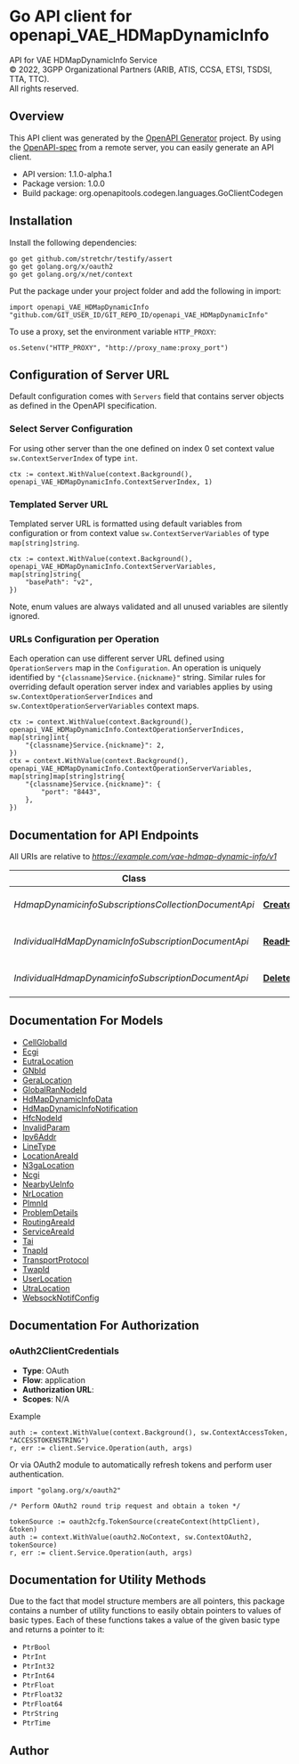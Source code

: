 # Go API client for openapi_VAE_HDMapDynamicInfo

API for VAE HDMapDynamicInfo Service  
© 2022, 3GPP Organizational Partners (ARIB, ATIS, CCSA, ETSI, TSDSI, TTA, TTC).  
All rights reserved.


## Overview
This API client was generated by the [OpenAPI Generator](https://openapi-generator.tech) project.  By using the [OpenAPI-spec](https://www.openapis.org/) from a remote server, you can easily generate an API client.

- API version: 1.1.0-alpha.1
- Package version: 1.0.0
- Build package: org.openapitools.codegen.languages.GoClientCodegen

## Installation

Install the following dependencies:

```shell
go get github.com/stretchr/testify/assert
go get golang.org/x/oauth2
go get golang.org/x/net/context
```

Put the package under your project folder and add the following in import:

```golang
import openapi_VAE_HDMapDynamicInfo "github.com/GIT_USER_ID/GIT_REPO_ID/openapi_VAE_HDMapDynamicInfo"
```

To use a proxy, set the environment variable `HTTP_PROXY`:

```golang
os.Setenv("HTTP_PROXY", "http://proxy_name:proxy_port")
```

## Configuration of Server URL

Default configuration comes with `Servers` field that contains server objects as defined in the OpenAPI specification.

### Select Server Configuration

For using other server than the one defined on index 0 set context value `sw.ContextServerIndex` of type `int`.

```golang
ctx := context.WithValue(context.Background(), openapi_VAE_HDMapDynamicInfo.ContextServerIndex, 1)
```

### Templated Server URL

Templated server URL is formatted using default variables from configuration or from context value `sw.ContextServerVariables` of type `map[string]string`.

```golang
ctx := context.WithValue(context.Background(), openapi_VAE_HDMapDynamicInfo.ContextServerVariables, map[string]string{
	"basePath": "v2",
})
```

Note, enum values are always validated and all unused variables are silently ignored.

### URLs Configuration per Operation

Each operation can use different server URL defined using `OperationServers` map in the `Configuration`.
An operation is uniquely identified by `"{classname}Service.{nickname}"` string.
Similar rules for overriding default operation server index and variables applies by using `sw.ContextOperationServerIndices` and `sw.ContextOperationServerVariables` context maps.

```golang
ctx := context.WithValue(context.Background(), openapi_VAE_HDMapDynamicInfo.ContextOperationServerIndices, map[string]int{
	"{classname}Service.{nickname}": 2,
})
ctx = context.WithValue(context.Background(), openapi_VAE_HDMapDynamicInfo.ContextOperationServerVariables, map[string]map[string]string{
	"{classname}Service.{nickname}": {
		"port": "8443",
	},
})
```

## Documentation for API Endpoints

All URIs are relative to *https://example.com/vae-hdmap-dynamic-info/v1*

Class | Method | HTTP request | Description
------------ | ------------- | ------------- | -------------
*HdmapDynamicinfoSubscriptionsCollectionDocumentApi* | [**Create**](docs/HdmapDynamicinfoSubscriptionsCollectionDocumentApi.md#create) | **Post** /subscriptions | VAE_HDMapDynamicInfo resource create service Operation
*IndividualHdMapDynamicInfoSubscriptionDocumentApi* | [**ReadHdMapDynamicInfoSubscription**](docs/IndividualHdMapDynamicInfoSubscriptionDocumentApi.md#readhdmapdynamicinfosubscription) | **Get** /subscriptions/{subscriptionId} | VAE HdMap DynamicInfo Subscription resource read service Operation
*IndividualHdmapDynamicinfoSubscriptionDocumentApi* | [**DeleteHdMapDynamicInfoSubscription**](docs/IndividualHdmapDynamicinfoSubscriptionDocumentApi.md#deletehdmapdynamicinfosubscription) | **Delete** /subscriptions/{subscriptionId} | VAE HdMap DynamicInfo Subscription resource delete service Operation


## Documentation For Models

 - [CellGlobalId](docs/CellGlobalId.md)
 - [Ecgi](docs/Ecgi.md)
 - [EutraLocation](docs/EutraLocation.md)
 - [GNbId](docs/GNbId.md)
 - [GeraLocation](docs/GeraLocation.md)
 - [GlobalRanNodeId](docs/GlobalRanNodeId.md)
 - [HdMapDynamicInfoData](docs/HdMapDynamicInfoData.md)
 - [HdMapDynamicInfoNotification](docs/HdMapDynamicInfoNotification.md)
 - [HfcNodeId](docs/HfcNodeId.md)
 - [InvalidParam](docs/InvalidParam.md)
 - [Ipv6Addr](docs/Ipv6Addr.md)
 - [LineType](docs/LineType.md)
 - [LocationAreaId](docs/LocationAreaId.md)
 - [N3gaLocation](docs/N3gaLocation.md)
 - [Ncgi](docs/Ncgi.md)
 - [NearbyUeInfo](docs/NearbyUeInfo.md)
 - [NrLocation](docs/NrLocation.md)
 - [PlmnId](docs/PlmnId.md)
 - [ProblemDetails](docs/ProblemDetails.md)
 - [RoutingAreaId](docs/RoutingAreaId.md)
 - [ServiceAreaId](docs/ServiceAreaId.md)
 - [Tai](docs/Tai.md)
 - [TnapId](docs/TnapId.md)
 - [TransportProtocol](docs/TransportProtocol.md)
 - [TwapId](docs/TwapId.md)
 - [UserLocation](docs/UserLocation.md)
 - [UtraLocation](docs/UtraLocation.md)
 - [WebsockNotifConfig](docs/WebsockNotifConfig.md)


## Documentation For Authorization



### oAuth2ClientCredentials


- **Type**: OAuth
- **Flow**: application
- **Authorization URL**: 
- **Scopes**: N/A

Example

```golang
auth := context.WithValue(context.Background(), sw.ContextAccessToken, "ACCESSTOKENSTRING")
r, err := client.Service.Operation(auth, args)
```

Or via OAuth2 module to automatically refresh tokens and perform user authentication.

```golang
import "golang.org/x/oauth2"

/* Perform OAuth2 round trip request and obtain a token */

tokenSource := oauth2cfg.TokenSource(createContext(httpClient), &token)
auth := context.WithValue(oauth2.NoContext, sw.ContextOAuth2, tokenSource)
r, err := client.Service.Operation(auth, args)
```


## Documentation for Utility Methods

Due to the fact that model structure members are all pointers, this package contains
a number of utility functions to easily obtain pointers to values of basic types.
Each of these functions takes a value of the given basic type and returns a pointer to it:

* `PtrBool`
* `PtrInt`
* `PtrInt32`
* `PtrInt64`
* `PtrFloat`
* `PtrFloat32`
* `PtrFloat64`
* `PtrString`
* `PtrTime`

## Author



